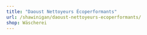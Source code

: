 ```yaml
---
title: "Daoust Nettoyeurs Écoperformants"
url: /shawinigan/daoust-nettoyeurs-ecoperformants/
shop: Wäscherei
---
```

